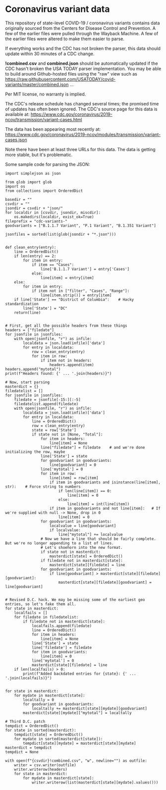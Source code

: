 
# Coronavirus variant data

This repository of state-level COVID-19 / coronavirus variants  contains data originally sourced from the Centers for Disease Control and Prevention. A few of the earlier files were pulled through the Wayback Machine. A few of the earlier files were altered to make them easier to parse.

If everything works and the CDC has not broken the parser, this data should update within 30 minutes of a CDC change.

**!combined.csv** and **combined.json** should be automatically updated if the CDC hasn't broken the USA TODAY parser implementation. You may be able to build around Github-hosted files using the "raw" view such as https://raw.githubusercontent.com/USATODAY/covid-variants/master/combined.json ... 

Per MIT license, no warranty is implied.

The CDC's release schedule has changed several times; the promised time of updates has often been ignored. The CDC's source page for this data is available at:
https://www.cdc.gov/coronavirus/2019-ncov/transmission/variant-cases.html

The data has been appearing most recently at:
https://www.cdc.gov/coronavirus/2019-ncov/modules/transmission/variant-cases.json

Note there have been at least three URLs for this data. The data is getting more stable, but it's problematic.

Some sample code for parsing the JSON:

    import simplejson as json
    
    from glob import glob
    import os
    from collections import OrderedDict
    
    basedir = ""
    csvdir = ""
    jsondir = csvdir + "json/"
    for localdir in [csvdir, jsondir, miscdir]:
        os.makedirs(localdir, exist_ok=True)
    fileprefix = "cdc-variants-"
    goodvariants = ["B.1.1.7 Variant", "P.1 Variant", "B.1.351 Variant"]
    
    jsonfiles = sorted(list(glob(jsondir + "*.json")))
    
    
    def clean_entry(entry):
        line = OrderedDict()
        if len(entry) == 2:
            for item in entry:
                if item == "Cases":
                    line['B.1.1.7 Variant'] = entry['Cases']
                else:
                    line[item] = entry[item]
        else:
            for item in entry:
                if item not in ["filter", "Cases", "Range"]:
                    line[item.strip()] = entry[item]
        if line['State'] == "District of Columbia":    # Hacky standardization
            line['State'] = "DC"
        return(line)
    
    
    # First, get all the possible headers from these things
    headers = ["filedate"]
    for jsonfile in jsonfiles:
        with open(jsonfile, "r") as infile:
            localdata = json.load(infile)['data']
            for entry in localdata:
                row = clean_entry(entry)
                for item in row:
                    if item not in headers:
                        headers.append(item)
    headers.append("mytotal")
    print(f"Headers found: {' ... '.join(headers)}")
    
    # Now, start parsing
    masterdict = {}
    filedatelist = []
    for jsonfile in jsonfiles:
        filedate = jsonfile[-15:][:-5]
        filedatelist.append(filedate)
        with open(jsonfile, "r") as infile:
            localdata = json.load(infile)['data']
            for entry in localdata:
                line = OrderedDict()
                row = clean_entry(entry)
                state = row['State']
                if state not in [None, "Total"]:
                    for item in headers:
                        line[item] = None
                    line["filedate"] = filedate    # and we're done initializing the row, maybe
                    line['State'] = state
                    for goodvariant in goodvariants:
                        line[goodvariant] = 0
                    line['mytotal'] = 0
                    for item in row:
                        line[item] = row[item]
                        if item in goodvariants and isinstance(line[item], str):    # Force string to numbers
                            if len(line[item]) == 0:
                                line[item] = 0
                            else:
                                line[item] = int(line[item])
                        if item in goodvariants and not line[item]:   # If we're supplied with null -> None, drop in 0
                            line[item] = 0
                    for goodvariant in goodvariants:
                        localvalue = line[goodvariant]
                        if localvalue:
                            line["mytotal"] += localvalue
                    # Now we have a line that should be fairly complete. But we're no longer appending to a list of lines.
                    # Let's shoehorn into the new format.
                    if state not in masterdict:
                        masterdict[state] = OrderedDict()
                    if filedate not in masterdict[state]:
                        masterdict[state][filedate] = line
                    for goodvariant in goodvariants:
                        if line[goodvariant] > masterdict[state][filedate][goodvariant]:
                            masterdict[state][filedate][goodvariant] = line[goodvariant]
                
	    
    # Revised D.C. hack. We may be missing some of the earliest geo entries, so let's fake them all.
    for state in masterdict:
        localfails = []
        for filedate in filedatelist:
            if filedate not in masterdict[state]:
                localfails.append(filedate)
                line = OrderedDict()
                for item in headers:
                    line[item] = None
                line['State'] = state
                line['filedate'] = filedate
                for item in goodvariants:
                    line[item] = 0
                line['mytotal'] = 0
                masterdict[state][filedate] = line
        if len(localfails) > 0:
            print(f"Added backdated entries for {state}: {' ... '.join(localfails)}")
     	 
    
    for state in masterdict:
        for mydate in masterdict[state]:
            localtally = 0
            for goodvariant in goodvariants:
                localtally += masterdict[state][mydate][goodvariant]
            masterdict[state][mydate]["mytotal"] = localtally        
    
    # Third D.C. patch
    tempdict = OrderedDict()
    for state in sorted(masterdict):
        tempdict[state] = OrderedDict()
        for mydate in sorted(masterdict[state]):
            tempdict[state][mydate] = masterdict[state][mydate]
    masterdict = tempdict
    tempdict = None
    
    with open(f"{csvdir}!combined.csv", "w", newline="") as outfile:
        writer = csv.writer(outfile)
        writer.writerow(headers)
        for state in masterdict:
            for mydate in masterdict[state]:
                writer.writerow(list(masterdict[state][mydate].values()))


